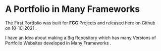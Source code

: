 <h1>A Portfolio in Many Frameworks</h1>

<p>The First Portfolio was built for <strong>FCC</strong> Projects and released here on Github on 10-10-2021 .</p>
<p>I have an Idea about making a Big Repository which has many Versions of Portfolio Websites developed in Many Frameworks .</p>
<p></p>
